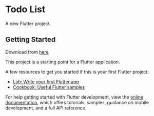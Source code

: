 # Todo List

A new Flutter project.

## Getting Started

Download from [here](https://github.com/nandam2003/Flutter_todoApp/releases/download/v1.0.0/app-release.apk)


This project is a starting point for a Flutter application.

A few resources to get you started if this is your first Flutter project:

- [Lab: Write your first Flutter app](https://docs.flutter.dev/get-started/codelab)
- [Cookbook: Useful Flutter samples](https://docs.flutter.dev/cookbook)

For help getting started with Flutter development, view the
[online documentation](https://docs.flutter.dev/), which offers tutorials,
samples, guidance on mobile development, and a full API reference.
